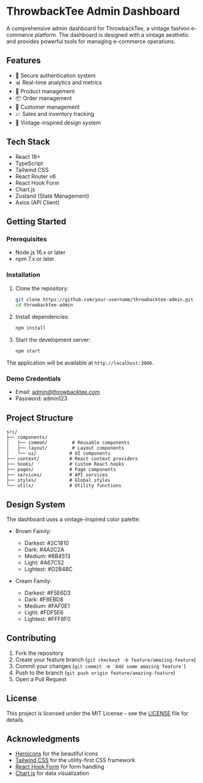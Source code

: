 # ThrowbackTee Admin Dashboard

A comprehensive admin dashboard for ThrowbackTee, a vintage fashion e-commerce platform. The dashboard is designed with a vintage aesthetic and provides powerful tools for managing e-commerce operations.

## Features

- 🔐 Secure authentication system
- 📊 Real-time analytics and metrics
- 👕 Product management
- 📦 Order management
- 👥 Customer management
- 📈 Sales and inventory tracking
- 🎨 Vintage-inspired design system

## Tech Stack

- React 18+
- TypeScript
- Tailwind CSS
- React Router v6
- React Hook Form
- Chart.js
- Zustand (State Management)
- Axios (API Client)

## Getting Started

### Prerequisites

- Node.js 16.x or later
- npm 7.x or later

### Installation

1. Clone the repository:
   ```bash
   git clone https://github.com/your-username/throwbacktee-admin.git
   cd throwbacktee-admin
   ```

2. Install dependencies:
   ```bash
   npm install
   ```

3. Start the development server:
   ```bash
   npm start
   ```

The application will be available at `http://localhost:3000`.

### Demo Credentials

- Email: admin@throwbacktee.com
- Password: admin123

## Project Structure

```
src/
├── components/
│   ├── common/         # Reusable components
│   ├── layout/         # Layout components
│   └── ui/            # UI components
├── context/           # React context providers
├── hooks/             # Custom React hooks
├── pages/             # Page components
├── services/          # API services
├── styles/            # Global styles
└── utils/             # Utility functions
```

## Design System

The dashboard uses a vintage-inspired color palette:

- Brown Family:
  - Darkest: #2C1810
  - Dark: #4A2C2A
  - Medium: #8B4513
  - Light: #A67C52
  - Lightest: #D2B48C

- Cream Family:
  - Darkest: #F5E6D3
  - Dark: #F8EBD8
  - Medium: #FAF0E1
  - Light: #FDF5E6
  - Lightest: #FFF8F0

## Contributing

1. Fork the repository
2. Create your feature branch (`git checkout -b feature/amazing-feature`)
3. Commit your changes (`git commit -m 'Add some amazing feature'`)
4. Push to the branch (`git push origin feature/amazing-feature`)
5. Open a Pull Request

## License

This project is licensed under the MIT License - see the [LICENSE](LICENSE) file for details.

## Acknowledgments

- [Heroicons](https://heroicons.com/) for the beautiful icons
- [Tailwind CSS](https://tailwindcss.com/) for the utility-first CSS framework
- [React Hook Form](https://react-hook-form.com/) for form handling
- [Chart.js](https://www.chartjs.org/) for data visualization
